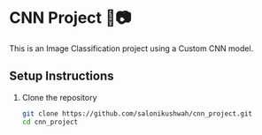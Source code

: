 # CNN Project 🧠📷

This is an Image Classification project using a Custom CNN model.

## Setup Instructions

1. Clone the repository
   ```bash
   git clone https://github.com/salonikushwah/cnn_project.git
   cd cnn_project
